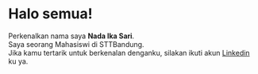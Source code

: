 # Halo semua! 

Perkenalkan nama saya **Nada Ika Sari**.\
Saya seorang Mahasiswi di STTBandung.\
Jika kamu tertarik untuk berkenalan denganku, silakan ikuti akun [Linkedin](https://www.linkedin.com/in/nada-ika-sari-748961188/) ku ya.
